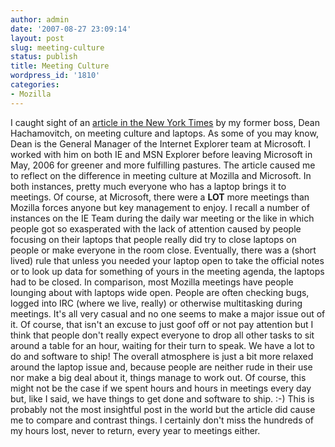 ```yaml
---
author: admin
date: '2007-08-27 23:09:14'
layout: post
slug: meeting-culture
status: publish
title: Meeting Culture
wordpress_id: '1810'
categories:
- Mozilla
---
```


I caught sight of an [article in the New York
Times](http://www.nytimes.com/2007/08/26/business/yourmoney/26pre.html?_r=1&oref=slogin)
by my former boss, Dean Hachamovitch, on meeting culture and laptops. As
some of you may know, Dean is the General Manager of the Internet
Explorer team at Microsoft. I worked with him on both IE and MSN
Explorer before leaving Microsoft in May, 2006 for greener and more
fulfilling pastures. The article caused me to reflect on the difference
in meeting culture at Mozilla and Microsoft. In both instances, pretty
much everyone who has a laptop brings it to meetings. Of course, at
Microsoft, there were a **LOT** more meetings than Mozilla forces anyone
but key management to enjoy. I recall a number of instances on the IE
Team during the daily war meeting or the like in which people got so
exasperated with the lack of attention caused by people focusing on
their laptops that people really did try to close laptops on people or
make everyone in the room close. Eventually, there was a (short lived)
rule that unless you needed your laptop open to take the official notes
or to look up data for something of yours in the meeting agenda, the
laptops had to be closed. In comparison, most Mozilla meetings have
people lounging about with laptops wide open. People are often checking
bugs, logged into IRC (where we live, really) or otherwise multitasking
during meetings. It's all very casual and no one seems to make a major
issue out of it. Of course, that isn't an excuse to just goof off or not
pay attention but I think that people don't really expect everyone to
drop all other tasks to sit around a table for an hour, waiting for
their turn to speak. We have a lot to do and software to ship! The
overall atmosphere is just a bit more relaxed around the laptop issue
and, because people are neither rude in their use nor make a big deal
about it, things manage to work out. Of course, this might not be the
case if we spent hours and hours in meetings every day but, like I said,
we have things to get done and software to ship. :-) This is probably
not the most insightful post in the world but the article did cause me
to compare and contrast things. I certainly don't miss the hundreds of
my hours lost, never to return, every year to meetings either.
